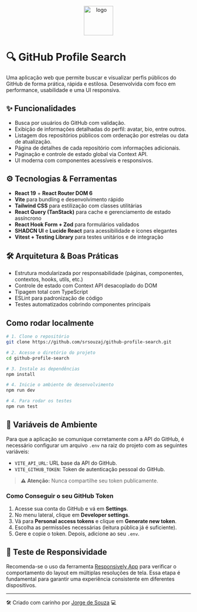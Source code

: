 <p align="center">
  <img alt="logo" width="80" height="80" src="https://i.ibb.co/xqNV3JkK/github.png" />
</p>

# 🔍 GitHub Profile Search

Uma aplicação web que permite buscar e visualizar perfis públicos do GitHub de forma prática, rápida e estilosa. Desenvolvida com foco em performance, usabilidade e uma UI responsiva.

## ✨ Funcionalidades

- Busca por usuários do GitHub com validação.
- Exibição de informações detalhadas do perfil: avatar, bio, entre outros.
- Listagem dos repositórios públicos com ordenação por estrelas ou data de atualização.
- Página de detalhes de cada repositório com informações adicionais.
- Paginação e controle de estado global via Context API.
- UI moderna com componentes acessíveis e responsivos.

## ⚙️ Tecnologias & Ferramentas

- **React 19** + **React Router DOM 6**
- **Vite** para bundling e desenvolvimento rápido
- **Tailwind CSS** para estilização com classes utilitárias
- **React Query (TanStack)** para cache e gerenciamento de estado assíncrono
- **React Hook Form + Zod** para formulários validados
- **SHADCN UI** e **Lucide React** para acessibilidade e ícones elegantes
- **Vitest + Testing Library** para testes unitários e de integração

## 🛠 Arquitetura & Boas Práticas

- Estrutura modularizada por responsabilidade (páginas, componentes, contextos, hooks, utils, etc.)
- Controle de estado com Context API desacoplado do DOM
- Tipagem total com TypeScript
- ESLint para padronização de código
- Testes automatizados cobrindo componentes principais

## Como rodar localmente

```bash
# 1. Clone o repositório
git clone https://github.com/srsouzaj/github-profile-search.git

# 2. Acesse o diretório do projeto
cd github-profile-search

# 3. Instale as dependências
npm install

# 4. Inicie o ambiente de desenvolvimento
npm run dev

# 4. Para rodar os testes
npm run test
```

## 📝 Variáveis de Ambiente

Para que a aplicação se comunique corretamente com a API do GitHub, é necessário configurar um arquivo `.env` na raiz do projeto com as seguintes variáveis:

- `VITE_API_URL`: URL base da API do GitHub.
- `VITE_GITHUB_TOKEN`: Token de autenticação pessoal do GitHub.

> **⚠️ Atenção:** Nunca compartilhe seu token publicamente.

### Como Conseguir o seu GitHub Token

1. Acesse sua conta do GitHub e vá em **Settings**.
2. No menu lateral, clique em **Developer settings**.
3. Vá para **Personal access tokens** e clique em **Generate new token**.
4. Escolha as permissões necessárias (leitura pública já é suficiente).
5. Gere e copie o token. Depois, adicione ao seu `.env`.

## 🧪 Teste de Responsividade

Recomenda-se o uso da ferramenta [Responsively App](http://responsively.app/download) para verificar o comportamento do layout em múltiplas resoluções de tela. Essa etapa é fundamental para garantir uma experiência consistente em diferentes dispositivos.

---

🛠 Criado com carinho por [Jorge de Souza](https://github.com/srsouzaj) 💻

